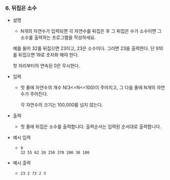 ### 6. 뒤집은 소수

- 설명
    - N개의 자연수가 입력되면 각 자연수를 뒤집은 후 그 뒤집은 수가 소수이면 그 소수를 출력하는 프로그램을 작성하세요.
     
     예를 들어 32를 뒤집으면 23이고, 23은 소수이다. 그러면 23을 출력한다. 단 910를 뒤집으면 19로 숫자화 해야 한다.
     
     첫 자리부터의 연속된 0은 무시한다.
      
- 입력
    - 첫 줄에 자연수의 개수 N(3<=N<=100)이 주어지고, 그 다음 줄에 N개의 자연수가 주어진다.
      
      각 자연수의 크기는 100,000를 넘지 않는다.
      
- 출력
    - 첫 줄에 뒤집은 소수를 출력합니다. 출력순서는 입력된 순서대로 출력합니다.

- 예시 입력
    - ```
      9
      32 55 62 20 250 370 200 30 100
      ```
 
- 예시 출력
    - ```
      23 2 73 2 3
      ```
 